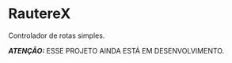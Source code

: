 RautereX
===
Controlador de rotas simples.

***ATENÇÃO:*** ESSE PROJETO AINDA ESTÁ EM DESENVOLVIMENTO.